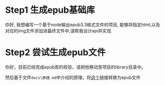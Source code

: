 #   Step1 生成epub基础库

你好, 我想编写一个基于node输出epub3.3格式文件的项目, 能够将指定html,以及对应的img文件添加进最终文件中,请帮我设计api并实现

#   Step2  尝试生成epub文件

你好，目前已经完成epub库的校验，请把他移动至项目的library目录中。

然后基于文件`docs\原理.md`中介绍的原理，将[这个](https://mp.weixin.qq.com/mp/appmsgalbum?__biz=Mzg2MzcyODQ5MQ==&action=getalbum&album_id=3845871143212695552&subscene=21&scenenote=https://mp.weixin.qq.com/s%253F__biz=Mzg2MzcyODQ5MQ==&mid=2247492968&idx=1&sn=038c14a5aa0176688ea59fc70200e528&scene=21&subscene=10000&sessionid=1751742350&clicktime=1751742417&enterid=1751742417&ascene=56&fasttmpl_type=0&fasttmpl_fullversion=7805417-zh_CN-zip&fasttmpl_flag=0&realreporttime=1751742417256&devicetype=android-35&version=28003d34&nettype=WIFI&abtest_cookie=AAACAA==&lang=zh_CN&countrycode=CN&exportkey=n_ChQIAhIQBz+57KV+3jGgWc7F6F5MzBLbAQIE97dBBAEAAAAAAOJQNwpmY60AAAAOpnltbLcz9gKNyK89dVj0VQwm6FwUE3z6HhAHh50BKVI2sTm7H+Jm7UDxZgNoOrvVpbcOxM/EXNT/N0/SNzXEWltUTC24kpr7Gia9PgOTDYGgS7GVEbEDsjXtYe5j7LvffAZj0r9kWCijCUNccfjPKQJm7BstaTMFOV9ogvQR+GOK2VYy/7HZ3nCnUh/W1OLrjE9F+P8G6ov2SyGSMzDkH30YIiLtgNKV83HhfK4GQJqf2v2uhX/4fHvK7c2ZLlJtHWb8IQ==&pass_ticket=xrXM965wzcoonUQR5x4FujV3sv5S1tVrUBepmNXPDpqUtEUUl8m4njyEEYQfgRhN&wx_header=3&nolastread=1#wechat_redirect)链接转换为epub文件